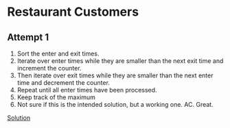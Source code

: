 # Restaurant Customers

## Attempt 1

1. Sort the enter and exit times.
2. Iterate over enter times while they are smaller than the next exit time and increment the counter.
3. Then iterate over exit times while they are smaller than the next enter time and decrement the counter.
4. Repeat until all enter times have been processed.
5. Keep track of the maximum
6. Not sure if this is the intended solution, but a working one. AC. Great.

[Solution](../main.cpp)
